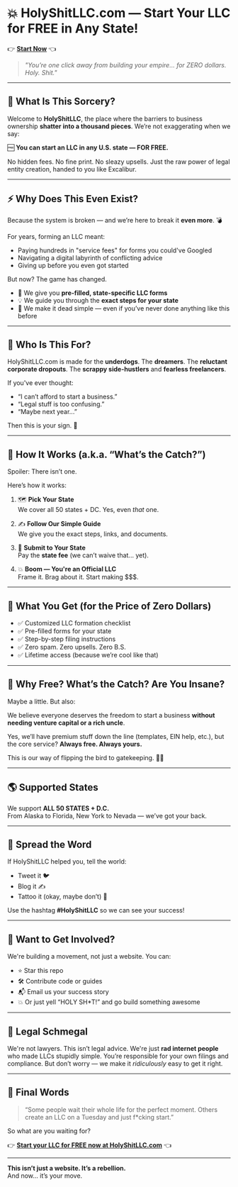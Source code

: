 # 💥 HolyShitLLC.com — Start Your LLC for FREE in Any State!
👉 **[Start Now](https://holyshitllc.com)** 👈

> *"You’re one click away from building your empire... for ZERO dollars. Holy. Shit."*

---

## 🚨 What Is This Sorcery?

Welcome to **HolyShitLLC**, the place where the barriers to business ownership **shatter into a thousand pieces**. We’re not exaggerating when we say:

🆓 **You can start an LLC in any U.S. state — FOR FREE.**

No hidden fees. No fine print. No sleazy upsells. Just the raw power of legal entity creation, handed to you like Excalibur.

---

## ⚡ Why Does This Even Exist?

Because the system is broken — and we’re here to break it **even more**. 💣

For years, forming an LLC meant:
- Paying hundreds in "service fees" for forms you could've Googled
- Navigating a digital labyrinth of conflicting advice
- Giving up before you even got started

But now? The game has changed.

- 📜 We give you **pre-filled, state-specific LLC forms**
- 💡 We guide you through the **exact steps for your state**
- 🎯 We make it dead simple — even if you’ve never done anything like this before

---

## 💼 Who Is This For?

HolyShitLLC.com is made for the **underdogs**. The **dreamers**. The **reluctant corporate dropouts**. The **scrappy side-hustlers** and **fearless freelancers**.

If you've ever thought:
- “I can’t afford to start a business.”
- “Legal stuff is too confusing.”
- “Maybe next year...”

Then this is your sign. 🚩

---

## 🧠 How It Works (a.k.a. “What’s the Catch?”)

Spoiler: There isn’t one.

Here’s how it works:

1. 🗺️ **Pick Your State**  
   We cover all 50 states + DC. Yes, even *that* one.

2. ✍️ **Follow Our Simple Guide**  
   We give you the exact steps, links, and documents.

3. 📨 **Submit to Your State**  
   Pay the **state fee** (we can’t waive that... yet).

4. 💥 **Boom — You're an Official LLC**  
   Frame it. Brag about it. Start making $$$.

---

## 🎁 What You Get (for the Price of Zero Dollars)

- ✅ Customized LLC formation checklist
- ✅ Pre-filled forms for your state
- ✅ Step-by-step filing instructions
- ✅ Zero spam. Zero upsells. Zero B.S.
- ✅ Lifetime access (because we’re cool like that)

---

## 🧨 Why Free? What’s the Catch? Are You Insane?

Maybe a little. But also:

We believe everyone deserves the freedom to start a business **without needing venture capital or a rich uncle**.

Yes, we’ll have premium stuff down the line (templates, EIN help, etc.), but the core service? **Always free. Always yours.**

This is our way of flipping the bird to gatekeeping. 🖕🏽

---

## 🌎 Supported States

We support **ALL 50 STATES + D.C.**  
From Alaska to Florida, New York to Nevada — we’ve got your back.

---

## 📣 Spread the Word

If HolyShitLLC helped you, tell the world:
- Tweet it 🐦
- Blog it ✍️
- Tattoo it (okay, maybe don’t) 💉

Use the hashtag **#HolyShitLLC** so we can see your success!

---

## 💬 Want to Get Involved?

We're building a movement, not just a website. You can:
- ⭐ Star this repo
- 🛠️ Contribute code or guides
- 📬 Email us your success story
- 💥 Or just yell “HOLY SH*T!” and go build something awesome

---

## 🔐 Legal Schmegal

We're not lawyers. This isn’t legal advice. We're just **rad internet people** who made LLCs stupidly simple. You’re responsible for your own filings and compliance. But don’t worry — we make it *ridiculously* easy to get it right.

---

## 🧨 Final Words

> “Some people wait their whole life for the perfect moment. Others create an LLC on a Tuesday and just f*cking start.”

So what are you waiting for?

👉 **[Start your LLC for FREE now at HolyShitLLC.com](https://holyshitllc.com)** 👈

---

**This isn’t just a website. It’s a rebellion.**  
And now... it’s your move.

